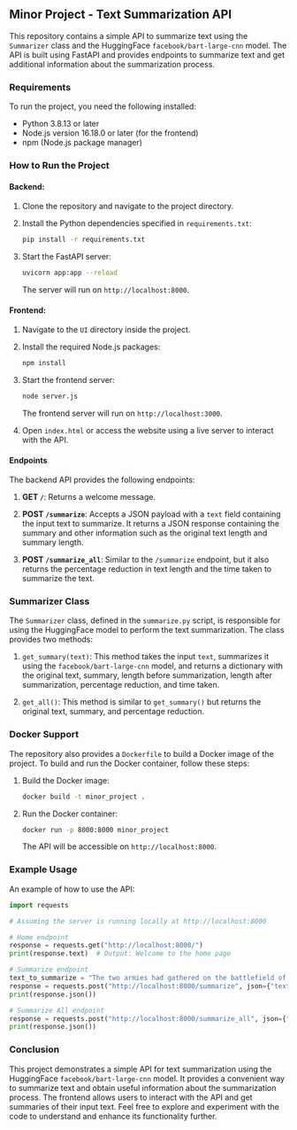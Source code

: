 ## Minor Project - Text Summarization API

This repository contains a simple API to summarize text using the `Summarizer` class and the HuggingFace `facebook/bart-large-cnn` model. The API is built using FastAPI and provides endpoints to summarize text and get additional information about the summarization process.

### Requirements

To run the project, you need the following installed:

- Python 3.8.13 or later
- Node.js version 16.18.0 or later (for the frontend)
- npm (Node.js package manager)

### How to Run the Project

#### Backend:

1. Clone the repository and navigate to the project directory.

2. Install the Python dependencies specified in `requirements.txt`:

   ```bash
   pip install -r requirements.txt
   ```

3. Start the FastAPI server:

   ```bash
   uvicorn app:app --reload
   ```

   The server will run on `http://localhost:8000`.

#### Frontend:

1. Navigate to the `UI` directory inside the project.

2. Install the required Node.js packages:

   ```bash
   npm install
   ```

3. Start the frontend server:

   ```bash
   node server.js
   ```

   The frontend server will run on `http://localhost:3000`.

4. Open `index.html` or access the website using a live server to interact with the API.

#### Endpoints

The backend API provides the following endpoints:

1. **GET `/`**: Returns a welcome message.

2. **POST `/summarize`**: Accepts a JSON payload with a `text` field containing the input text to summarize. It returns a JSON response containing the summary and other information such as the original text length and summary length.

3. **POST `/summarize_all`**: Similar to the `/summarize` endpoint, but it also returns the percentage reduction in text length and the time taken to summarize the text.

### Summarizer Class

The `Summarizer` class, defined in the `summarize.py` script, is responsible for using the HuggingFace model to perform the text summarization. The class provides two methods:

1. `get_summary(text)`: This method takes the input `text`, summarizes it using the `facebook/bart-large-cnn` model, and returns a dictionary with the original text, summary, length before summarization, length after summarization, percentage reduction, and time taken.

2. `get_all()`: This method is similar to `get_summary()` but returns the original text, summary, and percentage reduction.

### Docker Support

The repository also provides a `Dockerfile` to build a Docker image of the project. To build and run the Docker container, follow these steps:

1. Build the Docker image:

   ```bash
   docker build -t minor_project .
   ```

2. Run the Docker container:

   ```bash
   docker run -p 8000:8000 minor_project
   ```

   The API will be accessible on `http://localhost:8000`.

### Example Usage

An example of how to use the API:

```python
import requests

# Assuming the server is running locally at http://localhost:8000

# Home endpoint
response = requests.get("http://localhost:8000/")
print(response.text)  # Output: Welcome to the home page

# Summarize endpoint
text_to_summarize = "The two armies had gathered on the battlefield of Kurukshetra, well prepared to fight a war that was inevitable. ..."
response = requests.post("http://localhost:8000/summarize", json={"text": text_to_summarize})
print(response.json())

# Summarize All endpoint
response = requests.post("http://localhost:8000/summarize_all", json={"text": text_to_summarize})
print(response.json())
```

### Conclusion

This project demonstrates a simple API for text summarization using the HuggingFace `facebook/bart-large-cnn` model. It provides a convenient way to summarize text and obtain useful information about the summarization process. The frontend allows users to interact with the API and get summaries of their input text. Feel free to explore and experiment with the code to understand and enhance its functionality further.
